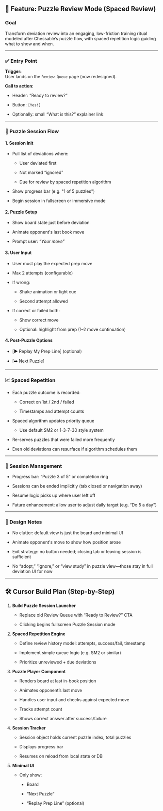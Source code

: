 ## **🔁 Feature: Puzzle Review Mode (Spaced Review)**

### **Goal**

Transform deviation review into an engaging, low-friction training ritual modeled after Chessable’s puzzle flow, with spaced repetition logic guiding what to show and when.

---

### **✅ Entry Point**

**Trigger:**  
 User lands on the `Review Queue` page (now redesigned).

**Call to action:**

* Header: “Ready to review?”

* Button: `[Yes!]`

* Optionally: small “What is this?” explainer link

---

### **🧩 Puzzle Session Flow**

#### **1\. Session Init**

* Pull list of deviations where:

  * User deviated first

  * Not marked “ignored”

  * Due for review by spaced repetition algorithm

* Show progress bar (e.g. "1 of 5 puzzles")

* Begin session in fullscreen or immersive mode

#### **2\. Puzzle Setup**

* Show board state just before deviation

* Animate opponent's last book move

* Prompt user: *“Your move”*

#### **3\. User Input**

* User must play the expected prep move

* Max 2 attempts (configurable)

* If wrong:

  * Shake animation or light cue

  * Second attempt allowed

* If correct or failed both:

  * Show correct move

  * Optional: highlight from prep (1–2 move continuation)

#### **4\. Post-Puzzle Options**

* \[▶️ Replay My Prep Line\] (optional)

* \[➡️ Next Puzzle\]

---

### **📈 Spaced Repetition**

* Each puzzle outcome is recorded:

  * Correct on 1st / 2nd / failed

  * Timestamps and attempt counts

* Spaced algorithm updates priority queue

  * Use default SM2 or 1-3-7-30 style system

* Re-serves puzzles that were failed more frequently

* Even old deviations can resurface if algorithm schedules them

---

### **🧠 Session Management**

* Progress bar: “Puzzle 3 of 5” or completion ring

* Sessions can be ended implicitly (tab closed or navigation away)

* Resume logic picks up where user left off

* Future enhancement: allow user to adjust daily target (e.g. “Do 5 a day”)

---

### **🧼 Design Notes**

* No clutter: default view is just the board and minimal UI

* Animate opponent's move to show how position arose

* Exit strategy: no button needed; closing tab or leaving session is sufficient

* No “adopt,” “ignore,” or “view study” in puzzle view—those stay in full deviation UI for now

---

## **🛠 Cursor Build Plan (Step-by-Step)**

1. **Build Puzzle Session Launcher**

   * Replace old Review Queue with “Ready to Review?” CTA

   * Clicking begins fullscreen Puzzle Session mode

2. **Spaced Repetition Engine**

   * Define review history model: attempts, success/fail, timestamp

   * Implement simple queue logic (e.g. SM2 or similar)

   * Prioritize unreviewed \+ due deviations

3. **Puzzle Player Component**

   * Renders board at last in-book position

   * Animates opponent’s last move

   * Handles user input and checks against expected move

   * Tracks attempt count

   * Shows correct answer after success/failure

4. **Session Tracker**

   * Session object holds current puzzle index, total puzzles

   * Displays progress bar

   * Resumes on reload from local state or DB

5. **Minimal UI**

   * Only show:

     * Board

     * “Next Puzzle”

     * “Replay Prep Line” (optional)

